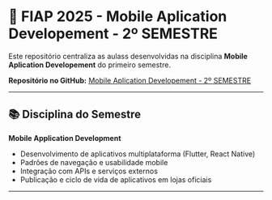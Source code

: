 # 🚀 FIAP 2025 - Mobile Aplication Developement - 2º SEMESTRE
Este repositório centraliza as aulass desenvolvidas na disciplina **Mobile Aplication Developement** do primeiro semestre.

**Repositório no GitHub:** [Mobile Aplication Developement - 2º SEMESTRE](https://github.com/carmipa/Mobile_Application_Development_2sem)

---

## 📚 Disciplina do Semestre

**Mobile Application Development**  
   - Desenvolvimento de aplicativos multiplataforma (Flutter, React Native)  
   - Padrões de navegação e usabilidade mobile  
   - Integração com APIs e serviços externos  
   - Publicação e ciclo de vida de aplicativos em lojas oficiais
     
---


